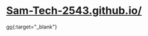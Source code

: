 # <a href="https://sam-tech-2543.github.io/" target="_blank">Sam-Tech-2543.github.io/</a>
[go](http://stackoverflow.com){:target="_blank"}
